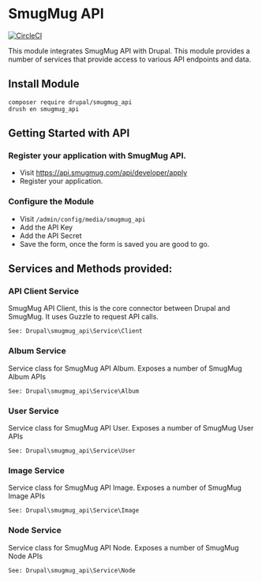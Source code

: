 # SmugMug API
[![CircleCI](https://circleci.com/gh/dakkusingh/smugmug_api.svg?style=svg)](https://circleci.com/gh/dakkusingh/smugmug_api)

This module integrates SmugMug API with Drupal. 
This module provides a number of services that provide
access to various API endpoints and data.

## Install Module
```
composer require drupal/smugmug_api
drush en smugmug_api
```

## Getting Started with API
### Register your application with SmugMug API.
* Visit https://api.smugmug.com/api/developer/apply
* Register your application.

### Configure the Module
* Visit `/admin/config/media/smugmug_api`
* Add the API Key
* Add the API Secret
* Save the form, once the form is saved 
you are good to go.

## Services and Methods provided:

### API Client Service
SmugMug API Client, this is the core connector between Drupal and 
SmugMug. It uses Guzzle to request API calls.

`See: Drupal\smugmug_api\Service\Client`

### Album Service
Service class for SmugMug API Album. 
Exposes a number of SmugMug Album APIs

`See: Drupal\smugmug_api\Service\Album`

### User Service
Service class for SmugMug API User. 
Exposes a number of SmugMug User APIs

`See: Drupal\smugmug_api\Service\User`

### Image Service
Service class for SmugMug API Image. 
Exposes a number of SmugMug Image APIs

`See: Drupal\smugmug_api\Service\Image`

### Node Service
Service class for SmugMug API Node. 
Exposes a number of SmugMug Node APIs

`See: Drupal\smugmug_api\Service\Node`
